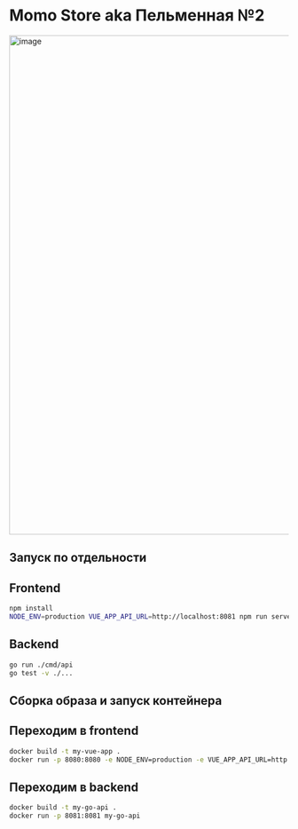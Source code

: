 # Momo Store aka Пельменная №2

<img width="900" alt="image" src="https://user-images.githubusercontent.com/9394918/167876466-2c530828-d658-4efe-9064-825626cc6db5.png">

## Запуск по отдельности

## Frontend

```bash
npm install
NODE_ENV=production VUE_APP_API_URL=http://localhost:8081 npm run serve
```

## Backend

```bash
go run ./cmd/api
go test -v ./... 
```

## Cборка образа и запуск контейнера
## Переходим в frontend
```bash
docker build -t my-vue-app .
docker run -p 8080:8080 -e NODE_ENV=production -e VUE_APP_API_URL=http://localhost:8081 my-vue-app
```
## Переходим в backend
```bash
docker build -t my-go-api .
docker run -p 8081:8081 my-go-api
```